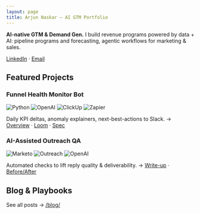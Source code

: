 ```yaml
---
layout: page
title: Arjun Naskar — AI GTM Portfolio
---
```


**AI-native GTM & Demand Gen.** I build revenue programs powered by data + AI: pipeline programs and forecasting, agentic workflows for marketing & sales.

[LinkedIn](https://www.linkedin.com/in/arjun-naskar) · [Email](mailto:anaskar@gmail.com)

## Featured Projects

### Funnel Health Monitor Bot
![Python](https://img.shields.io/badge/Python-3776AB?style=for-the-badge&logo=python&logoColor=white)
![OpenAI](https://img.shields.io/badge/OpenAI-412991?style=for-the-badge&logo=openai&logoColor=white)
![ClickUp](https://img.shields.io/badge/ClickUp-7B68EE?style=for-the-badge&logo=clickup&logoColor=white)
![Zapier](https://img.shields.io/badge/Zapier-FF4F00?style=for-the-badge&logo=zapier&logoColor=white)

Daily KPI deltas, anomaly explainers, next-best-actions to Slack. → [Overview](#) · [Loom](#) · [Spec](#)

### AI-Assisted Outreach QA
![Marketo](https://img.shields.io/badge/Marketo-7F3F98?style=for-the-badge&logo=marketo&logoColor=white)
![Outreach](https://img.shields.io/badge/Outreach-714FFF?style=for-the-badge&logo=outreach&logoColor=white)
![OpenAI](https://img.shields.io/badge/OpenAI-412991?style=for-the-badge&logo=openai&logoColor=white)

Automated checks to lift reply quality & deliverability. → [Write-up](#) · [Before/After](#)

## Blog & Playbooks
See all posts → [/blog/](/blog/)
